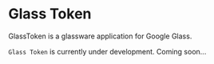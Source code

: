 Glass Token
========

GlassToken is a glassware application for Google Glass.

`Glass Token` is currently under development.
Coming soon...
